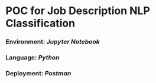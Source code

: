 # POC for Job Description NLP Classification
### Environment: *Jupyter Notebook* 
### Language: *Python*
### Deployment: *Postman*
